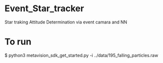 # Event_Star_tracker
 Star traking Attitude Determination via event camara and NN

# To run 
 $ python3 metavision_sdk_get_started.py -i ../data/195_falling_particles.raw